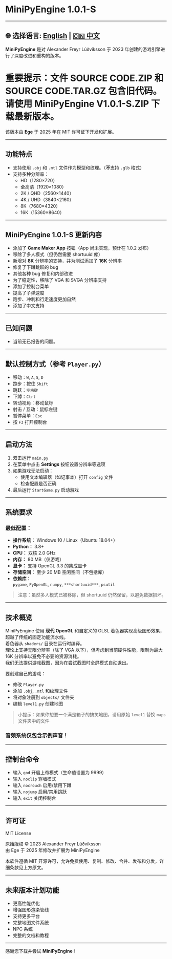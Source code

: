 # MiniPyEngine 1.0.1-S  
---

## 🌐 选择语言: [English](README.md) | [🇨🇳 中文](README.cn.md)

**MiniPyEngine** 是对 Alexander Freyr Lúðvíksson 于 2023 年创建的游戏引擎进行了深度改进和重构的版本。

# 重要提示：文件 SOURCE CODE.ZIP 和 SOURCE CODE.TAR.GZ 包含旧代码。请使用 MiniPyEngine V1.0.1-S.ZIP 下载最新版本。  
该版本由 **Ege** 于 2025 年在 MIT 许可证下开发和扩展。

---

## 功能特点

- 支持使用 `.obj` 和 `.mtl` 文件作为模型和纹理。（**不**支持 `.glb` 格式）
- 支持多种分辨率：
  - HD（1280×720）
  - 全高清（1920×1080）
  - 2K / QHD（2560×1440）
  - 4K / UHD（3840×2160）
  - 8K（7680×4320）
  - 16K（15360×8640）

---

## MiniPyEngine 1.0.1-S 更新内容

- 添加了 **Game Maker App** 按钮（App 尚未实现，预计在 1.0.2 发布）
- 移除了多人模式（但仍然需要 shortuuid 库）
- 新增对 **8K** 分辨率的支持，并为测试添加了 **16K** 分辨率
- 修复了下蹲跳跃的 bug  
- 其他各种 bug 修复和内部改进  
- 为了稳定性，移除了 VGA 和 SVGA 分辨率支持  
- 添加了控制台菜单  
- 提高了子弹速度  
- 跑步、冲刺和行走速度更加自然  
- 添加了中文支持  

---

## 已知问题

- 当前无已报告的问题。

---

## 默认控制方式（参考 `Player.py`）

- 移动：`W`, `A`, `S`, `D`  
- 跑步：按住 `Shift`  
- 跳跃：`空格键`  
- 下蹲：`Ctrl`  
- 转动视角：移动鼠标  
- 射击 / 互动：鼠标左键  
- 暂停菜单：`Esc`
- 按 `F3` 打开控制台

---

## 启动方法

1. 双击运行 `main.py`
2. 在菜单中点击 **Settings** 按钮设置分辨率等选项  
3. 如果游戏无法启动：
   - 使用文本编辑器（如记事本）打开 `config` 文件
   - 检查配置是否正确
4. 最后运行 `StartGame.py` 启动游戏

---

## 系统要求

### 最低配置：

- **操作系统：** Windows 10 / Linux（Ubuntu 18.04+）  
- **Python：** 3.8+  
- **CPU：** 双核 2.0 GHz  
- **内存：** 80 MB（仅游戏）  
- **显卡：** 支持 OpenGL 3.3 的集成显卡  
- **存储空间：** 至少 20 MB 空闲空间（不包括库）  
- **依赖库：**  
  `pygame`, `PyOpenGL`, `numpy`, `***shortuuid***`, `psutil`

> 注意：虽然多人模式已被移除，但 shortuuid 仍然保留，以避免数据损坏。

---

## 技术概览

MiniPyEngine 使用 **现代 OpenGL** 和自定义的 GLSL 着色器实现高级图形效果，超越了传统的固定功能流水线。  
着色器从 `shaders/` 目录在运行时编译。  
理论上支持无限分辨率（除了 VGA 以下），但考虑到当前硬件性能，限制为最大 16K 分辨率以避免不必要的资源消耗。  
我们无法提供游戏截图，因为在尝试截图时全屏模式自动退出。  

要创建自己的游戏：

- 修改 `Player.py`  
- 添加 `.obj`, `.mtl` 和纹理文件  
- 将对象注册到 `objects/` 文件夹  
- 编辑 `level1.py` 创建地图  
> 小提示：如果你想要一个满是箱子的搞笑地图，请用原始 `level1` 替换 `maps` 文件夹中的文件  

### 音频系统仅包含示例声音！

---

## 控制台命令

- 输入 `god` 开启上帝模式（生命值设置为 9999）  
- 输入 `noclip` 穿墙模式  
- 输入 `nocrouch` 启用/禁用下蹲  
- 输入 `nojump` 启用/禁用跳跃  
- 输入 `exit` 关闭控制台  

---

## 许可证

MIT License

原始版权 © 2023 Alexander Freyr Lúðvíksson  
由 Ege 于 2025 年修改并扩展为 MiniPyEngine  

本软件遵循 MIT 开源许可，允许免费使用、复制、修改、合并、发布和分发，详细条款见上方原文。

---

## 未来版本计划功能

- 更高性能优化  
- 增强图形渲染管线  
- 支持更多平台  
- 完整地图文件系统  
- NPC 系统  
- 完整的文档和教程  

---

感谢您下载并尝试 **MiniPyEngine**！